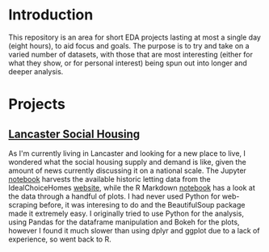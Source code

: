# Introduction

This repository is an area for short EDA projects lasting at most a single day (eight hours), to aid focus and goals.  The purpose is to try and take on a varied number of datasets, with those that are most interesting (either for what they show, or for personal interest) being spun out into longer and deeper analysis.

# Projects

## [Lancaster Social Housing](https://github.com/ogladr-kjarr/one-day-eda/blob/master/lancaster-social-housing/Lancaster_Social_Housing_Analysis.md)

As I'm currently living in Lancaster and looking for a new place to live, I wondered what the social housing supply and demand is like, given the amount of news currently discussing it on a national scale.  The Jupyter [notebook](https://github.com/ogladr-kjarr/one-day-eda/blob/master/lancaster-social-housing/Harvest_Lancaster_Housing_Association_Lettings.ipynb) harvests the available historic letting data from the IdealChoiceHomes [website](https://www.idealchoicehomes.co.uk/), while the R Markdown [notebook](https://github.com/ogladr-kjarr/one-day-eda/blob/master/lancaster-social-housing/Lancaster_Social_Housing_Analysis.Rmd) has a look at the data through a handful of plots.  I had never used Python for web-scraping before, it was interesing to do and the BeautifulSoup package made it extremely easy.  I originally tried to use Python for the analysis, using Pandas for the dataframe manipulation and Bokeh for the plots, however I found it much slower than using dplyr and ggplot due to a lack of experience, so went back to R.
